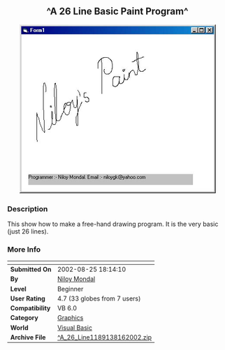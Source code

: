﻿<div align="center">

## ^A 26 Line Basic Paint Program^

<img src="PIC20028161013172577.jpg">
</div>

### Description

This show how to make a free-hand drawing program. It is the very basic (just 26 lines).
 
### More Info
 


<span>             |<span>
---                |---
**Submitted On**   |2002-08-25 18:14:10
**By**             |[Niloy Mondal](https://github.com/Planet-Source-Code/PSCIndex/blob/master/ByAuthor/niloy-mondal.md)
**Level**          |Beginner
**User Rating**    |4.7 (33 globes from 7 users)
**Compatibility**  |VB 6\.0
**Category**       |[Graphics](https://github.com/Planet-Source-Code/PSCIndex/blob/master/ByCategory/graphics__1-46.md)
**World**          |[Visual Basic](https://github.com/Planet-Source-Code/PSCIndex/blob/master/ByWorld/visual-basic.md)
**Archive File**   |[^A\_26\_Line1189138162002\.zip](https://github.com/Planet-Source-Code/niloy-mondal-a-26-line-basic-paint-program__1-38009/archive/master.zip)








